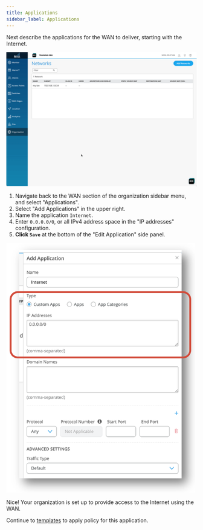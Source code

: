 ```yaml
---
title: Applications
sidebar_label: Applications
---
```


Next describe the applications for the WAN to deliver, starting with the Internet.

![Add app](/img/intro_wa_quickstart_3.gif)

1. Navigate back to the WAN section of the organization sidebar menu, and select "Applications".
2. Select "Add Applications" in the upper right.
3. Name the application `Internet`.
4. Enter `0.0.0.0/0`, or all IPv4 address space in the "IP addresses" configuration.
5. **Click `Save`** at the bottom of the "Edit Application" side panel.

<img src="/img/intro_wa_quickstart_4.png" alt="Configure app" width="500"/>

Nice! Your organization is set up to provide access to the Internet using the WAN.

Continue to [templates](intro_wa_quickstart_3_templates.md) to apply policy for this application.
